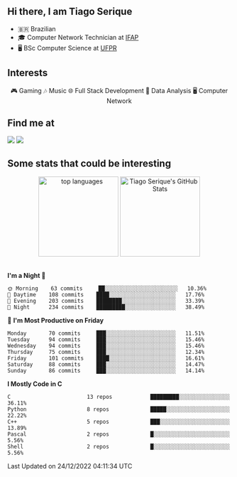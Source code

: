 
<h2> Hi there, I am Tiago Serique</h2>

<div>
	<ul>
		<li>🇧🇷 Brazilian</li>
		<li>🎓 Computer Network Technician at <a href="https://www.ifap.edu.br/">IFAP</a></li>
		<li>🖥️ BSc Computer Science at <a href="https://www.ufpr.br/portalufpr/">UFPR</a></li>
	</ul>
</div>


<h2>Interests</h2>

<div align="center">
	🎮 Gaming 🎶 Music 🌐 Full Stack Development 🎲 Data Analysis 🖥️ Computer Network
</div>

<h2>Find me at</h2>

<div>
	<a href="https://www.linkedin.com/in/tiago-serique"><img src="https://img.shields.io/badge/LinkedIn-0077B5?style=for-the-badge&logo=linkedin&logoColor=white"></a>
	<a href="https://www.instagram.com/tecseit/"><img src="https://img.shields.io/badge/Instagram-E4405F?style=for-the-badge&logo=instagram&logoColor=white"></a>
</div>

<h2>Some stats that could be interesting</h2>

<div align="center">
	<img height="180em" src="https://github-readme-stats.vercel.app/api/top-langs/?layout=compact&theme=tokyonight&username=tiagoserique&langs_count=10&hide=makefile&exclude_repo=vim-mods" alt="top languages">
	<img height="180em" src="https://github-readme-stats.vercel.app/api?username=tiagoserique&count_private=true&show_icons=true&theme=tokyonight&include_all_commits=true" alt="Tiago Serique's GitHub Stats">
</div> 

<br>

<!--START_SECTION:waka-->
**I'm a Night 🦉** 

```text
🌞 Morning    63 commits     ██░░░░░░░░░░░░░░░░░░░░░░░   10.36% 
🌆 Daytime    108 commits    ████░░░░░░░░░░░░░░░░░░░░░   17.76% 
🌃 Evening    203 commits    ████████░░░░░░░░░░░░░░░░░   33.39% 
🌙 Night      234 commits    █████████░░░░░░░░░░░░░░░░   38.49%

```
📅 **I'm Most Productive on Friday** 

```text
Monday       70 commits     ███░░░░░░░░░░░░░░░░░░░░░░   11.51% 
Tuesday      94 commits     ███░░░░░░░░░░░░░░░░░░░░░░   15.46% 
Wednesday    94 commits     ███░░░░░░░░░░░░░░░░░░░░░░   15.46% 
Thursday     75 commits     ███░░░░░░░░░░░░░░░░░░░░░░   12.34% 
Friday       101 commits    ████░░░░░░░░░░░░░░░░░░░░░   16.61% 
Saturday     88 commits     ███░░░░░░░░░░░░░░░░░░░░░░   14.47% 
Sunday       86 commits     ███░░░░░░░░░░░░░░░░░░░░░░   14.14%

```


**I Mostly Code in C** 

```text
C                        13 repos            █████████░░░░░░░░░░░░░░░░   36.11% 
Python                   8 repos             █████░░░░░░░░░░░░░░░░░░░░   22.22% 
C++                      5 repos             ███░░░░░░░░░░░░░░░░░░░░░░   13.89% 
Pascal                   2 repos             █░░░░░░░░░░░░░░░░░░░░░░░░   5.56% 
Shell                    2 repos             █░░░░░░░░░░░░░░░░░░░░░░░░   5.56%

```



 Last Updated on 24/12/2022 04:11:34 UTC
<!--END_SECTION:waka-->

